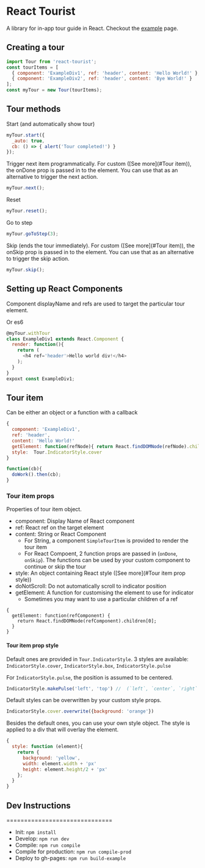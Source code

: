 # React Tourist
A library for in-app tour guide in React. Checkout the [example](http://khankuan.github.io/react-tourist) page.


## Creating a tour
```js
import Tour from 'react-tourist';
const tourItems = [
  { component: 'ExampleDiv1', ref: 'header', content: 'Hello World!' },
  { component: 'ExampleDiv2', ref: 'header', content: 'Bye World!' }
];
const myTour = new Tour(tourItems);
```

## Tour methods
Start (and automatically show tour)
```js
myTour.start({
  _auto: true,
  cb: () => { alert('Tour completed!') }
});
```

Trigger next item programmatically. For custom ([See more](#Tour item)), the onDone prop is passed in to the element. You can use that as an alternative to trigger the next action.
```js
myTour.next();
```

Reset
```js
myTour.reset();
```

Go to step
```js
myTour.goToStep(3);
```

Skip (ends the tour immediately). For custom ([See more](#Tour item)), the onSkip prop is passed in to the element. You can use that as an alternative to trigger the skip action.
```js
myTour.skip();
```

## Setting up React Components
Component displayName and refs are used to target the particular tour element.

Or es6
```js
@myTour.withTour
class ExampleDiv1 extends React.Component {
  render: function(){
    return (
      <h4 ref='header'>Hello world div!</h4>
    );
  }
}
expoxt const ExampleDiv1;
```

## Tour item
Can be either an object or a function with a callback

```js
{
  component: 'ExampleDiv1',
  ref: 'header',
  content: 'Hello World!'
  getElement: function(refNode){ return React.findDOMNode(refNode).children[0]; }
  style:  Tour.IndicatorStyle.cover
}
```

```js
function(cb){
  doWork().then(cb);
}
```
###  Tour item props
Properties of tour item object.
- component: Display Name of React component
- ref: React ref on the target element
- content: String or React Component
  - For String, a component `SimpleTourItem` is provided to render the tour item
  - For React Compoent, 2 function props are passed in (`onDone`, `onSkip`). The functions can be used by your custom component to continue or skip the tour
- style: An object containing React style ([See more](#Tour item prop style))
- doNotScroll: Do not automatically scroll to indicator position
- getElement: A function for customising the element to use for indicator
  - Sometimes you may want to use a particular children of a ref
```
{
  getElement: function(refComponent) {
    return React.findDOMNode(refComponent).children[0];
  }
}
```

#### Tour item prop style
Default ones are provided in `Tour.IndicatorStyle`. 3 styles are available: `IndicatorStyle.cover`, `IndicatorStyle.box`, `IndicatorStyle.pulse`

For `IndicatorStyle.pulse`, the position is assumed to be centered. 
```js
IndicatorStyle.makePulse('left', 'top') //  (`left`, `center`, `right` and `top`, `center`, `bottom`)
```

Default styles can be overwritten by your custom style props.
```js
IndicatorStyle.cover.overwrite({background: 'orange'})
```

Besides the default ones, you can use your own style object. The style is applied to a div that will overlay the element.
```js
{
  style: function (element){
    return {
      background: 'yellow',
      width: element.width + 'px'
      height: element.height/2 + 'px'
    };
  }
}
```



## Dev Instructions
==============================
- Init: `npm install`
- Develop: `npm run dev`
- Compile: `npm run compile`
- Compile for production: `npm run compile-prod`
- Deploy to gh-pages: `npm run build-example`
